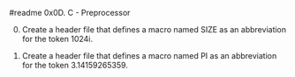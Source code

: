 #readme                 0x0D. C - Preprocessor



0.  Create a header file that defines a macro named SIZE as an abbreviation for the token 1024i.

1.  Create a header file that defines a macro named PI as an abbreviation for the token 3.14159265359.

